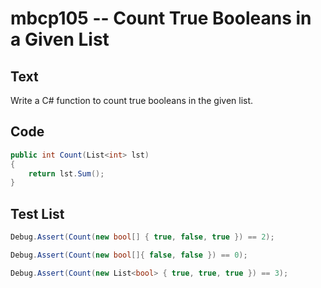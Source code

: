 # mbcp105 -- Count True Booleans in a Given List

## Text

Write a C# function to count true booleans in the given list.

## Code

```csharp
public int Count(List<int> lst)   
{   
    return lst.Sum();   
}
```

## Test List

```csharp
Debug.Assert(Count(new bool[] { true, false, true }) == 2);
```

```csharp
Debug.Assert(Count(new bool[]{ false, false }) == 0);
```

```csharp
Debug.Assert(Count(new List<bool> { true, true, true }) == 3);
```

